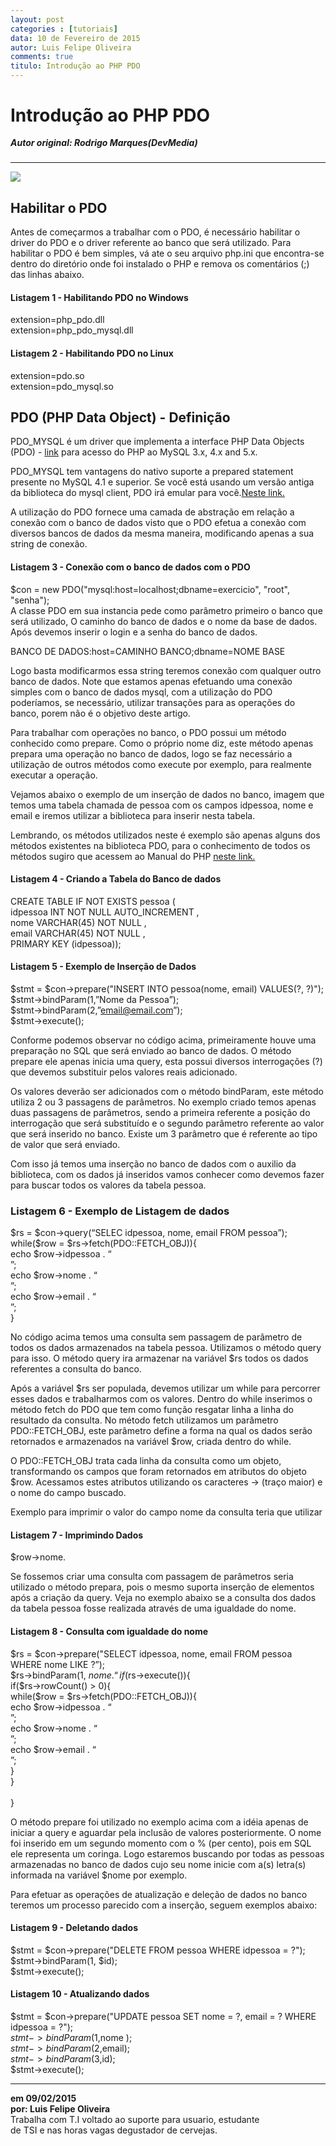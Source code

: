 ```yaml
---
layout: post
categories : [tutoriais]
data: 10 de Fevereiro de 2015
autor: Luis Felipe Oliveira
comments: true
titulo: Introdução ao PHP PDO
---
```


<h1>Introdução ao PHP PDO</h1>
<h5 style="margin-top:-1px;">Autor original: Rodrigo Marques(DevMedia)</h5>
<hr>

<img class="image-show img-responsive" src="{{ site.baseurl }}/img/pdo-em-php.jpg"><img>

<div class="post-content">
<h2>Habilitar o PDO</h2>
<p>Antes de começarmos a trabalhar com o PDO, é necessário habilitar o driver do PDO e o driver referente ao banco que será utilizado. Para habilitar o PDO é bem simples, vá ate o seu arquivo php.ini que encontra-se dentro do diretório onde foi instalado o PHP e remova os comentários (;) das linhas abaixo.</p>

<h4><strong>Listagem 1 - Habilitando PDO no Windows</strong></h4>

<p>extension=php_pdo.dll<br>
extension=php_pdo_mysql.dll</p>

<h4><strong>Listagem 2 - Habilitando PDO no Linux</strong></p></h4>

<p>extension=pdo.so<br>
extension=pdo_mysql.so</p>

<h2>PDO (PHP Data Object) - Definição</h2>
<p>PDO_MYSQL é um driver que implementa a interface PHP Data Objects (PDO) - <a href="http://www.php.net/manual/pt_BR/intro.pdo.php">link</a>  para acesso do PHP ao MySQL 3.x, 4.x and 5.x.</p>

<p>PDO_MYSQL tem vantagens do nativo suporte a prepared statement presente no MySQL 4.1 e superior. Se você está usando um versão antiga da biblioteca do mysql client, PDO irá emular para você.<a href="http://php.net/manual/pt_BR/ref.pdo-mysql.php">Neste link.</a></p>

<p>A utilização do PDO fornece uma camada de abstração em relação a conexão com o banco de dados visto que o PDO efetua a conexão com diversos bancos de dados da mesma maneira, modificando apenas a sua string de conexão.</p>

<h4><strong>Listagem 3 - Conexão com o banco de dados com o PDO</strong></h4>

<p>$con = new PDO("mysql:host=localhost;dbname=exercicio", "root", "senha");<br> 
A classe PDO em sua instancia pede como parâmetro primeiro o banco que será utilizado, O caminho do banco de dados e o nome da base de dados. Após devemos inserir o login e a senha do banco de dados.</p>

<p>BANCO DE DADOS:host=CAMINHO BANCO;dbname=NOME BASE</p>

<p>Logo basta modificarmos essa string teremos conexão com qualquer outro banco de dados. Note que estamos apenas efetuando uma conexão simples com o banco de dados mysql, com a utilização do PDO poderíamos, se necessário, utilizar transações para as operações do banco, porem não é o objetivo deste artigo.</p>

<p>Para trabalhar com operações no banco, o PDO possui um método conhecido como prepare. Como o próprio nome diz, este método apenas prepara uma operação no banco de dados, logo se faz necessário a utilização de outros métodos como execute por exemplo, para realmente executar a operação.</p>

<p>Vejamos abaixo o exemplo de um inserção de dados no banco, imagem que temos uma tabela chamada de pessoa com os campos idpessoa, nome e email e iremos utilizar a biblioteca para inserir nesta tabela.</p>

<p>Lembrando, os métodos utilizados neste é exemplo são apenas alguns dos métodos existentes na biblioteca PDO, para o conhecimento de todos os métodos sugiro que acessem ao Manual do PHP <a href="http://www.php.net/manual/pt_BR/book.pdo.php">neste link.</a></p>

<h4><strong>Listagem 4 - Criando a Tabela do Banco de dados</strong></h4>

CREATE  TABLE IF NOT EXISTS pessoa (<br>
  idpessoa INT NOT NULL AUTO_INCREMENT ,<br>
  nome VARCHAR(45) NOT NULL ,<br>
  email VARCHAR(45) NOT NULL ,<br>
  PRIMARY KEY (idpessoa));<br>


<h4><strong>Listagem 5 - Exemplo de Inserção de Dados</strong></h4>

$stmt = $con->prepare("INSERT INTO pessoa(nome, email) VALUES(?, ?)");<br>
$stmt->bindParam(1,”Nome da Pessoa”);<br>
$stmt->bindParam(2,”email@email.com”);<br>
$stmt->execute();<br>

<p>Conforme podemos observar no código acima, primeiramente houve uma preparação no SQL que será enviado ao banco de dados. O método prepare ele apenas inicia uma query, esta possui diversos interrogações (?) que devemos substituir pelos valores reais adicionado.</p>

<p>Os valores deverão ser adicionados com o método bindParam, este método utiliza 2 ou 3 passagens de parâmetros. No exemplo criado temos apenas duas passagens de parâmetros, sendo a primeira referente a posição do interrogação que será substituído e o segundo parâmetro referente ao valor que será inserido no banco. Existe um 3 parâmetro que é referente ao tipo de valor que será enviado.</p>

<p>Com isso já temos uma inserção no banco de dados com o auxilio da biblioteca, com os dados já inseridos vamos conhecer como devemos fazer para buscar todos os valores da tabela pessoa.</p>

<h3><strong>Listagem 6 - Exemplo de Listagem de dados</strong></h3>
$rs = $con->query(“SELEC idpessoa, nome, email FROM pessoa”);<br>
while($row = $rs->fetch(PDO::FETCH_OBJ)){<br>
	echo $row->idpessoa . “<br />”;<br>
	echo $row->nome . “<br />”;<br>
	echo $row->email . “<br />”;<br>
}<br>

<p>No código acima temos uma consulta sem passagem de parâmetro de todos os dados armazenados na tabela pessoa. Utilizamos o método query para isso. O método query ira armazenar na variável $rs todos os dados referentes a consulta do banco.</p>

<p>Após a variável $rs ser populada, devemos utilizar um while para percorrer esses dados e trabalharmos com os valores. Dentro do while inserimos o método fetch do PDO que tem como função resgatar linha a linha do resultado da consulta. No método fetch utilizamos um parâmetro PDO::FETCH_OBJ, este parâmetro define a forma na qual os dados serão retornados e armazenados na variável $row, criada dentro do while.</p>

<p>O PDO::FETCH_OBJ trata cada linha da consulta como um objeto, transformando os campos que foram retornados em atributos do objeto $row. Acessamos estes atributos utilizando os caracteres -> (traço maior) e o nome do campo buscado.</p>

<p>Exemplo para imprimir o valor do campo nome da consulta teria que utilizar</p>

<h4><strong>Listagem 7 - Imprimindo Dados</strong></h4>

$row->nome.<br> 
<p>Se fossemos criar uma consulta com passagem de parâmetros seria utilizado o método prepara, pois o mesmo suporta inserção de elementos após a criação da query. Veja no exemplo abaixo se a consulta dos dados da tabela pessoa fosse realizada através de uma igualdade do nome.</p>

<h4><strong>Listagem 8 - Consulta com igualdade do nome</strong></h4>

$rs = $con->prepare("SELECT idpessoa, nome, email FROM pessoa WHERE nome LIKE ?”);<br>
$rs->bindParam(1, $nome . “%”);<br>
if($rs->execute()){<br>
if($rs->rowCount() > 0){<br>
while($row = $rs->fetch(PDO::FETCH_OBJ)){<br>
	echo $row->idpessoa . “<br />”;<br>
	echo $row->nome . “<br />”;<br>
	echo $row->email . “<br />”;<br>
}<br>
            }   <br>    
        }<br>
<p>O método prepare foi utilizado no exemplo acima com a idéia apenas de iniciar a query e aguardar pela inclusão de valores posteriormente. O nome foi inserido em um segundo momento com o % (per cento), pois em SQL ele representa um coringa. Logo estaremos buscando por todas as pessoas armazenadas no banco de dados cujo seu nome inicie com a(s) letra(s) informada na variável $nome por exemplo.</p>

<p>Para efetuar as operações de atualização e deleção de dados no banco teremos um processo parecido com a inserção, seguem exemplos abaixo:</p>

<h4><strong>Listagem 9 - Deletando dados</strong></h4>

$stmt = $con->prepare("DELETE FROM pessoa WHERE idpessoa = ?");<br>
$stmt->bindParam(1, $id);<br>
$stmt->execute();<br>

<h4><strong>Listagem 10 - Atualizando dados</strong></h4>

$stmt = $con->prepare("UPDATE pessoa SET nome = ?, email = ? WHERE idpessoa = ?");<br>
$stmt->bindParam(1,$nome );<br>
$stmt->bindParam(2,$email);<br>
$stmt->bindParam(3,$id);<br>
$stmt->execute();<br>

</div>
<hr>

<div class="info-post">
<b>em 09/02/2015 <br/>
por:  Luis Felipe Oliveira </b><br/>
<div class="image-author-luis"></div>
<div class="author-description-luis">
	Trabalha com T.I voltado ao suporte para usuario, estudante<br/> de TSI e nas horas vagas degustador de cervejas.
</div>
</div>

